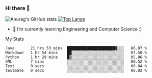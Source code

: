 ### Hi there 👋

![Anurag's GitHub stats](https://github-readme-stats.vercel.app/api?username=MatteoIorio11&show_icons=true&theme=dark) 
[![Top Langs](https://github-readme-stats.vercel.app/api/top-langs/?username=MatteoIorio11&theme=dark)](https://github.com/MatteoIorio11/github-readme-stats)

- 🌱 I’m currently learning Engineering and Computer Science :)

<!--
**MatteoIorio11/MatteoIorio11** is a ✨ _special_ ✨ repository because its `README.md` (this file) appears on your GitHub profile.

Here are some ideas to get you started:

- 🔭 I’m currently working on ...
- 🌱 I’m currently learning ...
- 👯 I’m looking to collaborate on ...
- 🤔 I’m looking for help with ...
- 💬 Ask me about ...
- 📫 How to reach me: ...
- 😄 Pronouns: ...
- ⚡ Fun fact: ...
-->
My Stats
<!--START_SECTION:waka-->

```text
Java       21 hrs 53 mins  █████████████████████▓░░░   86.07 %
Markdown   1 hr 54 mins    ██░░░░░░░░░░░░░░░░░░░░░░░   07.50 %
Python     1 hr 29 mins    █▒░░░░░░░░░░░░░░░░░░░░░░░   05.86 %
XML        7 mins          ░░░░░░░░░░░░░░░░░░░░░░░░░   00.52 %
Text       0 secs          ░░░░░░░░░░░░░░░░░░░░░░░░░   00.04 %
textmate   0 secs          ░░░░░░░░░░░░░░░░░░░░░░░░░   00.02 %
```

<!--END_SECTION:waka-->

